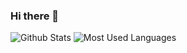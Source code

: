 ### Hi there 👋
![Github Stats](https://github-readme-stats.vercel.app/api?username=huajien&show_icons=true&theme=dark&count_private=true)
![Most Used Languages](https://github-readme-stats.vercel.app/api/top-langs/?username=huajien&theme=dark&layout=compact)

